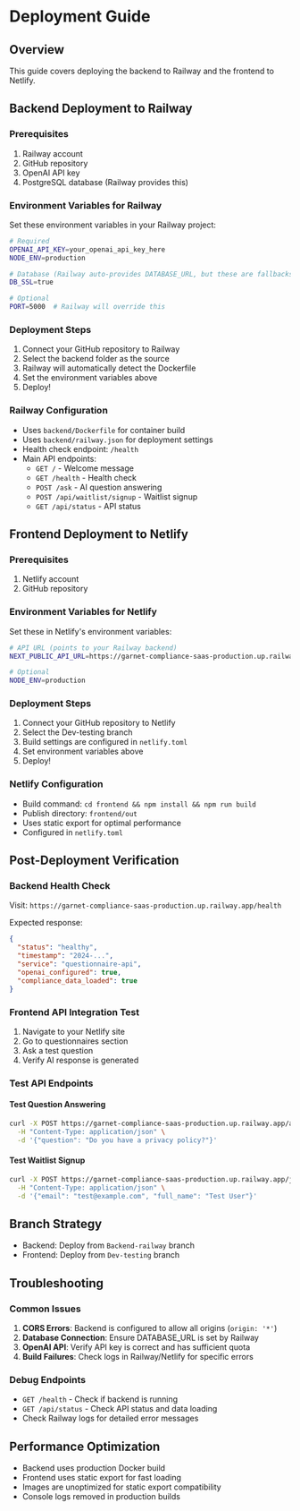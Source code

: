 # Deployment Guide

## Overview
This guide covers deploying the backend to Railway and the frontend to Netlify.

## Backend Deployment to Railway

### Prerequisites
1. Railway account
2. GitHub repository
3. OpenAI API key
4. PostgreSQL database (Railway provides this)

### Environment Variables for Railway
Set these environment variables in your Railway project:

```bash
# Required
OPENAI_API_KEY=your_openai_api_key_here
NODE_ENV=production

# Database (Railway auto-provides DATABASE_URL, but these are fallbacks)
DB_SSL=true

# Optional
PORT=5000  # Railway will override this
```

### Deployment Steps
1. Connect your GitHub repository to Railway
2. Select the backend folder as the source
3. Railway will automatically detect the Dockerfile
4. Set the environment variables above
5. Deploy!

### Railway Configuration
- Uses `backend/Dockerfile` for container build
- Uses `backend/railway.json` for deployment settings
- Health check endpoint: `/health`
- Main API endpoints:
  - `GET /` - Welcome message
  - `GET /health` - Health check
  - `POST /ask` - AI question answering
  - `POST /api/waitlist/signup` - Waitlist signup
  - `GET /api/status` - API status

## Frontend Deployment to Netlify

### Prerequisites
1. Netlify account
2. GitHub repository

### Environment Variables for Netlify
Set these in Netlify's environment variables:

```bash
# API URL (points to your Railway backend)
NEXT_PUBLIC_API_URL=https://garnet-compliance-saas-production.up.railway.app

# Optional
NODE_ENV=production
```

### Deployment Steps
1. Connect your GitHub repository to Netlify
2. Select the Dev-testing branch
3. Build settings are configured in `netlify.toml`
4. Set environment variables above
5. Deploy!

### Netlify Configuration
- Build command: `cd frontend && npm install && npm run build`
- Publish directory: `frontend/out`
- Uses static export for optimal performance
- Configured in `netlify.toml`

## Post-Deployment Verification

### Backend Health Check
Visit: `https://garnet-compliance-saas-production.up.railway.app/health`

Expected response:
```json
{
  "status": "healthy",
  "timestamp": "2024-...",
  "service": "questionnaire-api",
  "openai_configured": true,
  "compliance_data_loaded": true
}
```

### Frontend API Integration Test
1. Navigate to your Netlify site
2. Go to questionnaires section
3. Ask a test question
4. Verify AI response is generated

### Test API Endpoints

#### Test Question Answering
```bash
curl -X POST https://garnet-compliance-saas-production.up.railway.app/ask \
  -H "Content-Type: application/json" \
  -d '{"question": "Do you have a privacy policy?"}'
```

#### Test Waitlist Signup
```bash
curl -X POST https://garnet-compliance-saas-production.up.railway.app/join-waitlist \
  -H "Content-Type: application/json" \
  -d '{"email": "test@example.com", "full_name": "Test User"}'
```

## Branch Strategy
- Backend: Deploy from `Backend-railway` branch
- Frontend: Deploy from `Dev-testing` branch

## Troubleshooting

### Common Issues
1. **CORS Errors**: Backend is configured to allow all origins (`origin: '*'`)
2. **Database Connection**: Ensure DATABASE_URL is set by Railway
3. **OpenAI API**: Verify API key is correct and has sufficient quota
4. **Build Failures**: Check logs in Railway/Netlify for specific errors

### Debug Endpoints
- `GET /health` - Check if backend is running
- `GET /api/status` - Check API status and data loading
- Check Railway logs for detailed error messages

## Performance Optimization
- Backend uses production Docker build
- Frontend uses static export for fast loading
- Images are unoptimized for static export compatibility
- Console logs removed in production builds 